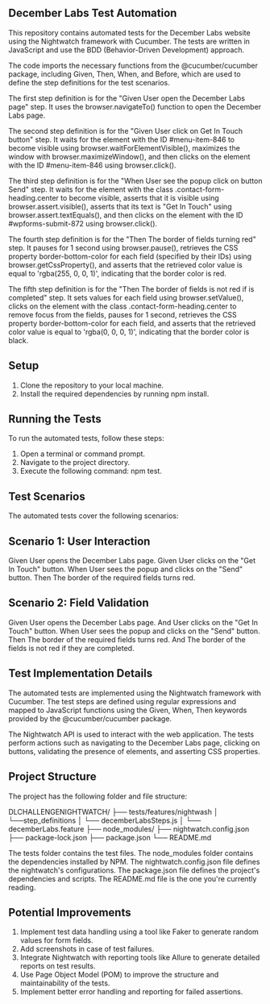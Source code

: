 ## December Labs Test Automation ##
This repository contains automated tests for the December Labs website using the Nightwatch framework with Cucumber. The tests are written in JavaScript and use the BDD (Behavior-Driven Development) approach.

The code imports the necessary functions from the @cucumber/cucumber package, including Given, Then, When, and Before, which are used to define the step definitions for the test scenarios.

The first step definition is for the "Given User open the December Labs page" step. It uses the browser.navigateTo() function to open the December Labs page.

The second step definition is for the "Given User click on Get In Touch button" step. It waits for the element with the ID #menu-item-846 to become visible using browser.waitForElementVisible(), maximizes the window with browser.maximizeWindow(), and then clicks on the element with the ID #menu-item-846 using browser.click().

The third step definition is for the "When User see the popup click on button Send" step. It waits for the element with the class .contact-form-heading.center to become visible, asserts that it is visible using browser.assert.visible(), asserts that its text is "Get In Touch" using browser.assert.textEquals(), and then clicks on the element with the ID #wpforms-submit-872 using browser.click().

The fourth step definition is for the "Then The border of fields turning red" step. It pauses for 1 second using browser.pause(), retrieves the CSS property border-bottom-color for each field (specified by their IDs) using browser.getCssProperty(), and asserts that the retrieved color value is equal to 'rgba(255, 0, 0, 1)', indicating that the border color is red.

The fifth step definition is for the "Then The border of fields is not red if is completed" step. It sets values for each field using browser.setValue(), clicks on the element with the class .contact-form-heading.center to remove focus from the fields, pauses for 1 second, retrieves the CSS property border-bottom-color for each field, and asserts that the retrieved color value is equal to 'rgba(0, 0, 0, 1)', indicating that the border color is black.

## Setup
1. Clone the repository to your local machine.
2. Install the required dependencies by running npm install.

## Running the Tests
To run the automated tests, follow these steps:

1. Open a terminal or command prompt.
2. Navigate to the project directory.
3. Execute the following command: npm test.

## Test Scenarios
The automated tests cover the following scenarios:

## Scenario 1: User Interaction
Given User opens the December Labs page.
Given User clicks on the "Get In Touch" button.
When User sees the popup and clicks on the "Send" button.
Then The border of the required fields turns red.

## Scenario 2: Field Validation
Given User opens the December Labs page.
And User clicks on the "Get In Touch" button.
When User sees the popup and clicks on the "Send" button.
Then The border of the required fields turns red.
And The border of the fields is not red if they are completed.

## Test Implementation Details
The automated tests are implemented using the Nightwatch framework with Cucumber. The test steps are defined using regular expressions and mapped to JavaScript functions using the Given, When, Then keywords provided by the @cucumber/cucumber package.

The Nightwatch API is used to interact with the web application. The tests perform actions such as navigating to the December Labs page, clicking on buttons, validating the presence of elements, and asserting CSS properties.

## Project Structure
The project has the following folder and file structure:

DLCHALLENGENIGHTWATCH/
  ├── tests/features/nightwash
  │   └──step_definitions
  │     └── decemberLabsSteps.js
  │   └── decemberLabs.feature
  ├── node_modules/
  ├── nightwatch.config.json
  ├── package-lock.json
  ├── package.json
  └── README.md
  
The tests folder contains the test files.
The node_modules folder contains the dependencies installed by NPM.
The nightwatch.config.json file defines the nightwatch's configurations.
The package.json file defines the project's dependencies and scripts.
The README.md file is the one you're currently reading.

## Potential Improvements
1. Implement test data handling using a tool like Faker to generate random values for form fields.
2. Add screenshots in case of test failures.
3. Integrate Nightwatch with reporting tools like Allure to generate detailed reports on test results.
4. Use Page Object Model (POM) to improve the structure and maintainability of the tests.
5. Implement better error handling and reporting for failed assertions.



